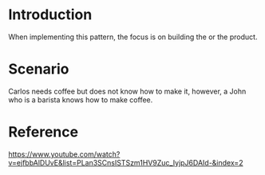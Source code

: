 # Introduction
When implementing this pattern, the focus is on building the or the product.

# Scenario
Carlos needs coffee but does not know how to make it, however, a John who is a barista knows how to make coffee.

# Reference
https://www.youtube.com/watch?v=ejfbbAlDUvE&list=PLan3SCnsISTSzm1HV9Zuc_IyjpJ6DAId-&index=2